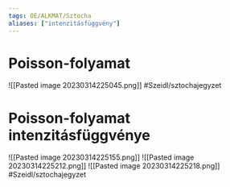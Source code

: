 ```yaml
---
tags: OE/ALKMAT/Sztocha 
aliases: ["intenzitásfüggvény"]
---
```

# Poisson-folyamat
![[Pasted image 20230314225045.png]]
#Szeidl/sztochajegyzet 

# Poisson-folyamat intenzitásfüggvénye
![[Pasted image 20230314225155.png]]
![[Pasted image 20230314225212.png]]
![[Pasted image 20230314225218.png]]
#Szeidl/sztochajegyzet 